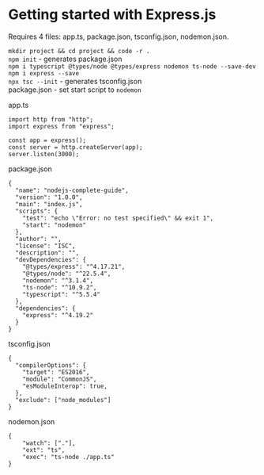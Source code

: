 # Getting started with Express.js
Requires 4 files: app.ts, package.json, tsconfig.json, nodemon.json.

`mkdir project && cd project && code -r .`\
`npm init` - generates package.json\
`npm i typescript @types/node @types/express nodemon ts-node --save-dev`\
`npm i express --save`\
`npx tsc --init` - generates tsconfig.json\
package.json - set start script to `nodemon`

app.ts
```
import http from "http";
import express from "express";

const app = express();
const server = http.createServer(app);
server.listen(3000);
```

package.json
```
{
  "name": "nodejs-complete-guide",
  "version": "1.0.0",
  "main": "index.js",
  "scripts": {
    "test": "echo \"Error: no test specified\" && exit 1",
    "start": "nodemon"
  },
  "author": "",
  "license": "ISC",
  "description": "",
  "devDependencies": {
    "@types/express": "^4.17.21",
    "@types/node": "^22.5.4",
    "nodemon": "^3.1.4",
    "ts-node": "^10.9.2",
    "typescript": "^5.5.4"
  },
  "dependencies": {
    "express": "^4.19.2"
  }
}
```

tsconfig.json
```
{
  "compilerOptions": {
    "target": "ES2016",                                 
    "module": "CommonJS",
    "esModuleInterop": true,                             
  },
  "exclude": ["node_modules"]
}
```

nodemon.json
```
{
    "watch": ["."],
    "ext": "ts",
    "exec": "ts-node ./app.ts"
}
```
